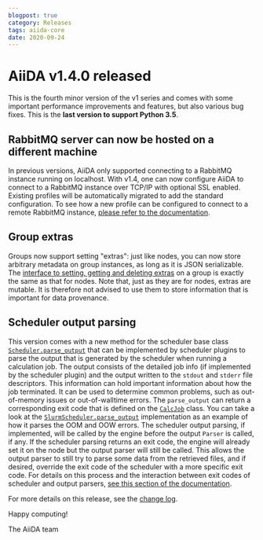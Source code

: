```yaml
---
blogpost: true
category: Releases
tags: aiida-core
date: 2020-09-24
---
```


# AiiDA v1.4.0 released

This is the fourth minor version of the v1 series and comes with some important performance improvements and features, but also various bug fixes. This is the **last version to support Python 3.5**.

## RabbitMQ server can now be hosted on a different machine

In previous versions, AiiDA only supported connecting to a RabbitMQ instance running on localhost. With v1.4, one can now configure AiiDA to connect to a RabbitMQ instance over TCP/IP with optional SSL enabled. Existing profiles will be automatically migrated to add the standard configuration. To see how a new profile can be configured to connect to a remote RabbitMQ instance, [please refer to the documentation](https://aiida-core.readthedocs.io/en/v1.4.0/intro/installation.html#rabbitmq-configuration).

## Group extras

Groups now support setting "extras": just like nodes, you can now store arbitrary metadata on group instances, as long as it is JSON serializable. The [interface to setting, getting and deleting extras](https://aiida-core.readthedocs.io/en/v1.4.0/reference/apidoc/aiida.orm.html#aiida.orm.entities.EntityExtrasMixin) on a group is exactly the same as that for nodes. Note that, just as they are for nodes, extras are mutable. It is therefore not advised to use them to store information that is important for data provenance.

## Scheduler output parsing

This version comes with a new method for the scheduler base class [`Scheduler.parse_output`](https://aiida-core.readthedocs.io/en/v1.4.0/reference/apidoc/aiida.schedulers.html#aiida.schedulers.Scheduler.parse_output) that can be implemented by scheduler plugins to parse the output that is generated by the scheduler when running a calculation job. The output consists of the detailed job info (if implemented by the scheduler plugin) and the output written to the `stdout` and `stderr` file descriptors. This information can hold important information about how the job terminated. It can be used to determine common problems, such as out-of-memory issues or out-of-walltime errors. The `parse_output` can return a corresponding exit code that is defined on the [`CalcJob`](https://aiida-core.readthedocs.io/en/v1.4.0/reference/apidoc/aiida.engine.processes.calcjobs.html#aiida.engine.processes.calcjobs.CalcJob) class. You can take a look at the [`SlurmScheduler.parse_output`](https://aiida-core.readthedocs.io/en/v1.4.0/reference/apidoc/aiida.schedulers.plugins.html#aiida.schedulers.plugins.slurm.SlurmScheduler.parse_output) implementation as an example of how it parses the OOM and OOW errors. The scheduler output parsing, if implemented, will be called by the engine before the output `Parser` is called, if any. If the scheduler parsing returns an exit code, the engine will already set it on the node but the output parser will still be called. This allows the output parser to still try to parse some data from the retrieved files, and if desired, override the exit code of the scheduler with a more specific exit code. For details on this process and the interaction between exit codes of scheduler and output parsers, [see this section of the documentation](https://aiida-core.readthedocs.io/en/v1.4.0/topics/calculations/usage.html#scheduler-errors).

For more details on this release, see the [change log](https://github.com/aiidateam/aiida-core/blob/v1.4.0/CHANGELOG.md).

Happy computing!

The AiiDA team
